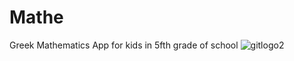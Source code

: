 # Mathe
Greek Mathematics App for kids in 5fth grade of school
![gitlogo2](https://github.com/angeliszotis/Mathe/assets/33330981/db2301b7-8075-4798-90a8-943e73b2dce2)
